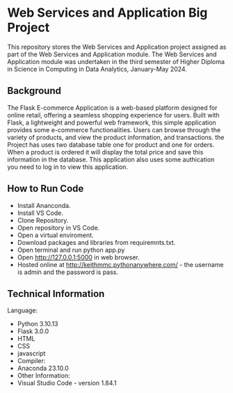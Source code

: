 # Web Services and Application Big Project
This repository stores the Web Services and Application project assigned as part of the Web Services and Application module. The Web Services and Application module was undertaken in the third semester of Higher Diploma in Science in Computing in Data Analytics, January-May 2024.

## Background
The Flask E-commerce Application is a web-based platform designed for online retail, offering a seamless shopping experience for users. Built with Flask, a lightweight and powerful web framework, this simple application provides some e-commerce functionalities. Users can browse through the variety of products, and view the product information, and transactions. the Project has uses two database table one for product and one for orders. When a product is ordered it will display the total price and save this information in the database. This application also uses some authication you need to log in to view this application. 

## How to Run Code
* Install Ananconda.
* Install VS Code.
* Clone Repository.
* Open repository in VS Code.
* Open a virtual enviroment.
* Download packages and libraries from requiremnts.txt.
* Open terminal and run python app.py
* Open http://127.0.0.1:5000 in web browser.
* Hosted online at http://keithmmc.pythonanywhere.com/ - the username is admin and the password is pass. 
## Technical Information
Language:
* Python 3.10.13
* Flask 3.0.0
* HTML
* CSS
* javascript
* Compiler:
* Anaconda 23.10.0
* Other Information:
* Visual Studio Code - version 1.84.1


